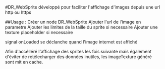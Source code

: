 #DR_WebSprite
développé pour faciliter l'affichage d'images depuis une url http ou https

##Usage :
Créer un node DR_WebSprite
Ajouter l'url de l'image en parametre
Ajouter les limites de la taille du sprite si necessaire
Ajouter une texture placeholder si necessaire

signal onLoaded se déclanche quand l'image internet est affiché

Afin d'accélléré l'affichage des sprites les fois suivante mais également d'éviter de retélecharger des données inutiles, les imageTexture
généré sont mit en cache.
